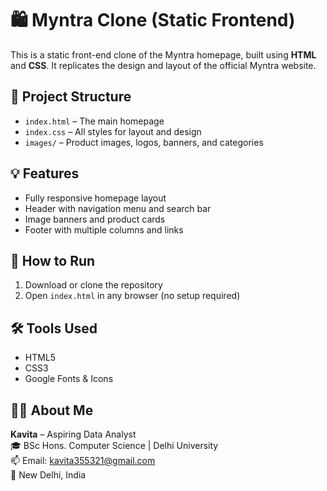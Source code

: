 # 🛍️ Myntra Clone (Static Frontend)

This is a static front-end clone of the Myntra homepage, built using **HTML** and **CSS**. It replicates the design and layout of the official Myntra website.

## 📂 Project Structure
- `index.html` – The main homepage
- `index.css` – All styles for layout and design
- `images/` – Product images, logos, banners, and categories

## 💡 Features
- Fully responsive homepage layout
- Header with navigation menu and search bar
- Image banners and product cards
- Footer with multiple columns and links

## 🚀 How to Run
1. Download or clone the repository
2. Open `index.html` in any browser (no setup required)

## 🛠️ Tools Used
- HTML5
- CSS3
- Google Fonts & Icons

## 👩‍💻 About Me
**Kavita** – Aspiring Data Analyst  
🎓 BSc Hons. Computer Science | Delhi University  
📫 Email: kavita355321@gmail.com  
📍 New Delhi, India
